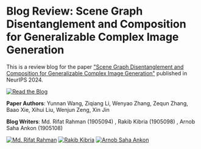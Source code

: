 # Blog Review: Scene Graph Disentanglement and Composition for Generalizable Complex Image Generation

This is a review blog for the paper ["Scene Graph Disentanglement and Composition for Generalizable Complex Image Generation"](https://openreview.net/forum?id=zGN0YWy2he) published in NeurIPS 2024.

[![Read the Blog](https://img.shields.io/badge/Read%20the%20Blog-blue)](Blog.md)

**Paper Authors**: Yunnan Wang, Ziqiang Li, Wenyao Zhang, Zequn Zhang, Baao Xie, Xihui Liu, Wenjun Zeng, Xin Jin

**Blog Writers**: Md. Rifat Rahman (1905094) , Rakib Kibria (1905098) , Arnob Saha Ankon (1905108)

[![Md. Rifat Rahman](https://img.shields.io/github/followers/SadatHossain01?label=Mohammad%20Sadat%20Hossain%20&style=social)](https://github.com/Rifatzen)  [![Rakib Kibria](https://img.shields.io/github/followers/tahmid-404-20?label=Nafis%20Tahmid%20&style=social)](https://github.com/rakibkibriaa)  [![Arnob Saha Ankon](https://img.shields.io/github/followers/Shattik?label=Shattik%20Islam%20Rhythm%20&style=social)](https://github.com/Arnob000)
